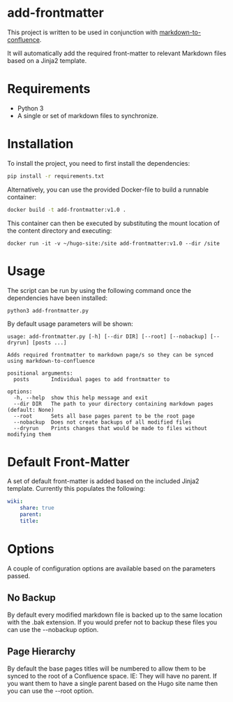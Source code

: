 # add-frontmatter

This project is written to be used in conjunction with [markdown-to-confluence](https://github.com/vmware-tanzu-labs/markdown-to-confluence).

It will automatically add the required front-matter to relevant Markdown files based on a Jinja2 template.

# Requirements

* Python 3
* A single or set of markdown files to synchronize.

# Installation

To install the project, you need to first install the dependencies:

```sh
pip install -r requirements.txt
```

Alternatively, you can use the provided Docker-file to build a runnable container:

```sh
docker build -t add-frontmatter:v1.0 .
```

This container can then be executed by substituting the mount location of the content directory and executing:

```
docker run -it -v ~/hugo-site:/site add-frontmatter:v1.0 --dir /site
```

# Usage

The script can be run by using the following command once the dependencies have been installed:

```
python3 add-frontmatter.py
```

By default usage parameters will be shown:

```
usage: add-frontmatter.py [-h] [--dir DIR] [--root] [--nobackup] [--dryrun] [posts ...]

Adds required frontmatter to markdown page/s so they can be synced using markdown-to-confluence

positional arguments:
  posts       Individual pages to add frontmatter to

options:
  -h, --help  show this help message and exit
  --dir DIR   The path to your directory containing markdown pages (default: None)
  --root      Sets all base pages parent to be the root page
  --nobackup  Does not create backups of all modified files
  --dryrun    Prints changes that would be made to files without modifying them
```

# Default Front-Matter

A set of default front-matter is added based on the included Jinja2 template. Currently this populates the following:

```yaml
wiki:
    share: true
    parent:
    title:
```

# Options

A couple of configuration options are available based on the parameters passed.

## No Backup

By default every modified markdown file is backed up to the same location with the .bak extension. If you would prefer not to backup these files you can use the --nobackup option.

## Page Hierarchy

By default the base pages titles will be numbered to allow them to be synced to the root of a Confluence space. IE: They will have no parent. If you want them to have a single parent based on the Hugo site name then you can use the --root option.
